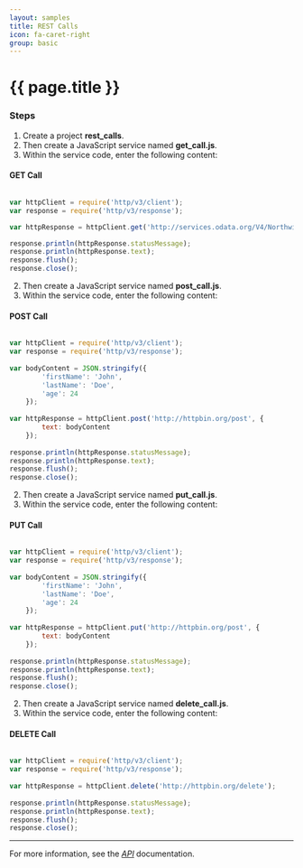 ```yaml
---
layout: samples
title: REST Calls
icon: fa-caret-right
group: basic
---
```


{{ page.title }}
===

### Steps


1. Create a project **rest_calls**.
2. Then create a JavaScript service named **get_call.js**.
3. Within the service code, enter the following content:

#### GET Call

```javascript

var httpClient = require('http/v3/client');
var response = require('http/v3/response');

var httpResponse = httpClient.get('http://services.odata.org/V4/Northwind/Northwind.svc/');

response.println(httpResponse.statusMessage);
response.println(httpResponse.text);
response.flush();
response.close();

```

2. Then create a JavaScript service named **post_call.js**.
3. Within the service code, enter the following content:

#### POST Call


```javascript

var httpClient = require('http/v3/client');
var response = require('http/v3/response');
	
var bodyContent = JSON.stringify({
		'firstName': 'John',
		'lastName': 'Doe',
		'age': 24
	});
	
var httpResponse = httpClient.post('http://httpbin.org/post', {
	    text: bodyContent
	});
	
response.println(httpResponse.statusMessage);
response.println(httpResponse.text);
response.flush();
response.close();

```

2. Then create a JavaScript service named **put_call.js**.
3. Within the service code, enter the following content:

#### PUT Call


```javascript

var httpClient = require('http/v3/client');
var response = require('http/v3/response');
	
var bodyContent = JSON.stringify({
		'firstName': 'John',
		'lastName': 'Doe',
		'age': 24
	});
	
var httpResponse = httpClient.put('http://httpbin.org/post', {
	    text: bodyContent
	});
	
response.println(httpResponse.statusMessage);
response.println(httpResponse.text);
response.flush();
response.close();

```
2. Then create a JavaScript service named **delete_call.js**.
3. Within the service code, enter the following content:

#### DELETE Call

```javascript

var httpClient = require('http/v3/client');
var response = require('http/v3/response');
	
var httpResponse = httpClient.delete('http://httpbin.org/delete');
	
response.println(httpResponse.statusMessage);
response.println(httpResponse.text);
response.flush();
response.close();

```

---

For more information, see the *[API](../api/)* documentation.
